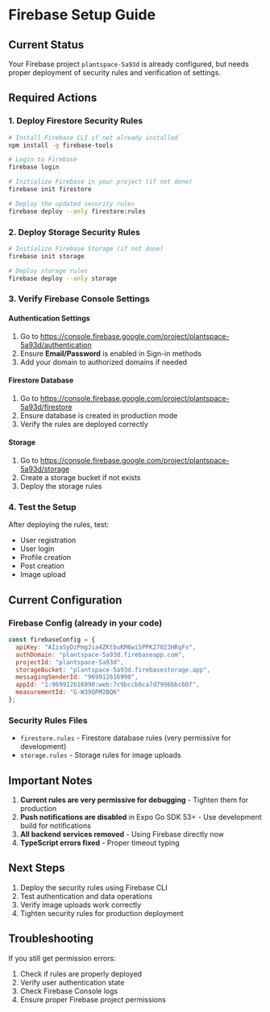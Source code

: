 # Firebase Setup Guide

## Current Status
Your Firebase project `plantspace-5a93d` is already configured, but needs proper deployment of security rules and verification of settings.

## Required Actions

### 1. Deploy Firestore Security Rules
```bash
# Install Firebase CLI if not already installed
npm install -g firebase-tools

# Login to Firebase
firebase login

# Initialize Firebase in your project (if not done)
firebase init firestore

# Deploy the updated security rules
firebase deploy --only firestore:rules
```

### 2. Deploy Storage Security Rules
```bash
# Initialize Firebase Storage (if not done)
firebase init storage

# Deploy storage rules
firebase deploy --only storage
```

### 3. Verify Firebase Console Settings

#### Authentication Settings
1. Go to https://console.firebase.google.com/project/plantspace-5a93d/authentication
2. Ensure **Email/Password** is enabled in Sign-in methods
3. Add your domain to authorized domains if needed

#### Firestore Database
1. Go to https://console.firebase.google.com/project/plantspace-5a93d/firestore
2. Ensure database is created in production mode
3. Verify the rules are deployed correctly

#### Storage
1. Go to https://console.firebase.google.com/project/plantspace-5a93d/storage
2. Create a storage bucket if not exists
3. Deploy the storage rules

### 4. Test the Setup
After deploying the rules, test:
- User registration
- User login
- Profile creation
- Post creation
- Image upload

## Current Configuration

### Firebase Config (already in your code)
```javascript
const firebaseConfig = {
  apiKey: "AIzaSyDzPmgJia4ZKtbuKM6wiSPPK27023HRqFs",
  authDomain: "plantspace-5a93d.firebaseapp.com",
  projectId: "plantspace-5a93d",
  storageBucket: "plantspace-5a93d.firebasestorage.app",
  messagingSenderId: "969912616990",
  appId: "1:969912616990:web:7c9bccb8ca7d7996bbc60f",
  measurementId: "G-W39QPM2BQK"
};
```

### Security Rules Files
- `firestore.rules` - Firestore database rules (very permissive for development)
- `storage.rules` - Storage rules for image uploads

## Important Notes

1. **Current rules are very permissive for debugging** - Tighten them for production
2. **Push notifications are disabled** in Expo Go SDK 53+ - Use development build for notifications
3. **All backend services removed** - Using Firebase directly now
4. **TypeScript errors fixed** - Proper timeout typing

## Next Steps

1. Deploy the security rules using Firebase CLI
2. Test authentication and data operations
3. Verify image uploads work correctly
4. Tighten security rules for production deployment

## Troubleshooting

If you still get permission errors:
1. Check if rules are properly deployed
2. Verify user authentication state
3. Check Firebase Console logs
4. Ensure proper Firebase project permissions